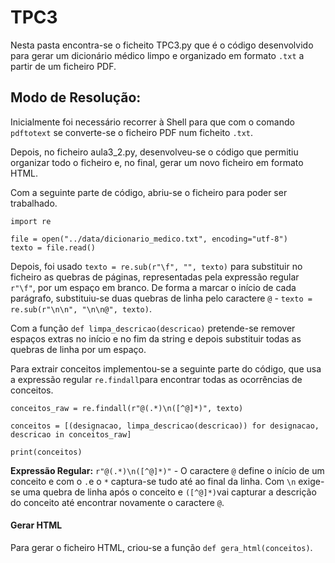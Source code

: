 # TPC3

Nesta pasta encontra-se o ficheito TPC3.py que é o código desenvolvido para gerar um dicionário médico limpo e organizado em formato ```.txt``` a partir de um ficheiro PDF. 

## Modo de Resolução:

Inicialmente foi necessário recorrer à Shell para que com o comando ```pdftotext``` se converte-se o ficheiro PDF num ficheito ```.txt```.

Depois, no ficheiro aula3_2.py, desenvolveu-se o código que permitiu organizar todo o ficheiro e, no final, gerar um novo ficheiro em formato HTML.

Com a seguinte parte de código, abriu-se o ficheiro para poder ser trabalhado.
```
import re

file = open("../data/dicionario_medico.txt", encoding="utf-8")
texto = file.read()
```

Depois, foi usado ```texto = re.sub(r"\f", "", texto)``` para substituir no ficheiro as quebras de páginas, representadas pela expressão regular ```r"\f"```, por um espaço em branco. De forma a marcar o início de cada parágrafo, substituiu-se duas quebras de linha pelo caractere ```@``` - ```texto = re.sub(r"\n\n", "\n\n@", texto)```.

Com a função ```def limpa_descricao(descricao)``` pretende-se remover espaços extras no início e no fim da string e depois substituir todas as quebras de linha por um espaço. 

Para extrair conceitos implementou-se a seguinte parte do código, que usa a expressão regular ```re.findall```para encontrar todas as ocorrências de conceitos.
```
conceitos_raw = re.findall(r"@(.*)\n([^@]*)", texto)

conceitos = [(designacao, limpa_descricao(descricao)) for designacao, descricao in conceitos_raw]

print(conceitos)
```

**Expressão Regular:** ```r"@(.*)\n([^@]*)"``` - O caractere ```@``` define o início de um conceito e com o ```.```e o ```*``` captura-se tudo até ao final da linha. Com ```\n``` exige-se uma quebra de linha após o conceito e ```([^@]*)```vai capturar a descrição do conceito até encontrar novamente o caractere ```@```.


#### Gerar HTML
Para gerar o ficheiro HTML, criou-se a função ```def gera_html(conceitos)```. 




